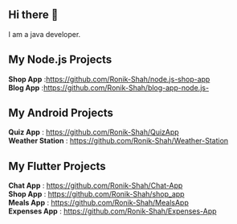 ## Hi there 👋

I am a java developer.

## My Node.js Projects
  **Shop App**        :https://github.com/Ronik-Shah/node.js-shop-app<br>
  **Blog App**        :https://github.com/Ronik-Shah/blog-app-node.js-
  
## My Android Projects
  **Quiz App**        : https://github.com/Ronik-Shah/QuizApp<br>
  **Weather Station** : https://github.com/Ronik-Shah/Weather-Station<br>  

## My Flutter Projects
  **Chat App**        : https://github.com/Ronik-Shah/Chat-App<br>
  **Shop App**        : https://github.com/Ronik-Shah/shop_app<br>
  **Meals App**       : https://github.com/Ronik-Shah/MealsApp<br>
  **Expenses App**    : https://github.com/Ronik-Shah/Expenses-App<br>

